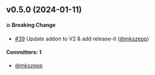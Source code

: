 
## v0.5.0 (2024-01-11)

#### :boom: Breaking Change
* [#39](https://github.com/cibernox/ember-assign-helper/pull/39) Update addon to V2 & add release-it ([@mkszepp](https://github.com/mkszepp))

#### Committers: 1
- [@mkszepp](https://github.com/mkszepp)


